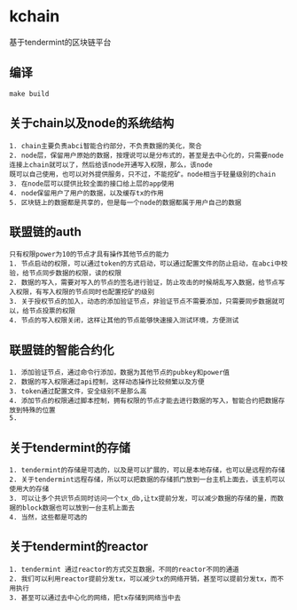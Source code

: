 # kchain
基于tendermint的区块链平台

## 编译

```
make build
```

## 关于chain以及node的系统结构
```
1. chain主要负责abci智能合约部分，不负责数据的美化，聚合
2. node层，保留用户原始的数据，按理说可以是分布式的，甚至是去中心化的，只需要node连接上chain就可以了，然后给该node开通写入权限，那么，该node
既可以自己使用，也可以对外提供服务，只不过，不能挖矿。node相当于轻量级别的chain
3. 在node层可以提供比较全面的接口给上层的app使用
4. node保留用户了用户的数据，以及缓存tx的作用
5. 区块链上的数据都是共享的，但是每一个node的数据都属于用户自己的数据
```


## 联盟链的auth

```
只有权限power为10的节点才具有操作其他节点的能力
1. 节点启动的权限，可以通过token的方式启动，可以通过配置文件的防止启动，在abci中校验，给节点同步数据的权限，读的权限
2. 数据的写入，需要对写入的节点的签名进行验证，防止攻击的时候胡乱写入数据，给节点写入权限，有写入权限的节点同时也配置挖矿的级别
3. 关于授权节点的加入，动态的添加验证节点，非验证节点不需要添加，只需要同步数据就可以，给节点投票的权限
4. 节点的写入权限关闭，这样让其他的节点能够快速接入测试环境，方便测试
```

## 联盟链的智能合约化

```
1. 添加验证节点，通过命令行添加，数据为其他节点的pubkey和power值
2. 数据的写入权限通过api控制，这样动态操作比较频繁以及方便
3. token通过配置文件，安全级别不是那么高
4. 添加节点的权限通过脚本控制，拥有权限的节点才能去进行数据的写入，智能合约把数据存放到特殊的位置
5.
```

## 关于tendermint的存储
```
1. tendermint的存储是可选的，以及是可以扩展的，可以是本地存储，也可以是远程的存储
2. 关于tendermint远程存储，所以可以把数据的存储抓门放到一台主机上面去，该主机可以使用大的存储
3. 可以让多个共识节点同时访问一个tx_db,让tx提前分发，可以减少数据的存储的量，而数据的block数据也可以放到一台主机上面去
4. 当然，这些都是可选的
```

## 关于tendermint的reactor
```
1. tendermint 通过reactor的方式交互数据，不同的reactor不同的通道
2. 我们可以利用reactor提前分发tx，可以减少tx的网络开销，甚至可以提前分发tx，而不用执行
3. 甚至可以通过去中心化的网络，把tx存储到网络当中去
```
